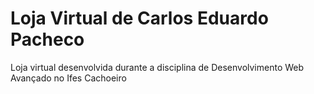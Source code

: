 #  Loja Virtual de Carlos Eduardo Pacheco

Loja virtual desenvolvida durante a disciplina de Desenvolvimento Web Avançado no Ifes Cachoeiro